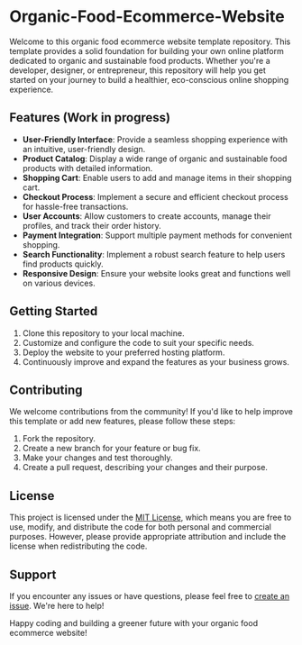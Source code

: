 # Organic-Food-Ecommerce-Website
Welcome to this organic food ecommerce website template repository. This template provides a solid foundation for building your own online platform dedicated to organic and sustainable food products. Whether you're a developer, designer, or entrepreneur, this repository will help you get started on your journey to build a healthier, eco-conscious online shopping experience.

## Features (Work in progress)

- **User-Friendly Interface**: Provide a seamless shopping experience with an intuitive, user-friendly design.
- **Product Catalog**: Display a wide range of organic and sustainable food products with detailed information.
- **Shopping Cart**: Enable users to add and manage items in their shopping cart.
- **Checkout Process**: Implement a secure and efficient checkout process for hassle-free transactions.
- **User Accounts**: Allow customers to create accounts, manage their profiles, and track their order history.
- **Payment Integration**: Support multiple payment methods for convenient shopping.
- **Search Functionality**: Implement a robust search feature to help users find products quickly.
- **Responsive Design**: Ensure your website looks great and functions well on various devices.

## Getting Started

1. Clone this repository to your local machine.
2. Customize and configure the code to suit your specific needs.
3. Deploy the website to your preferred hosting platform.
4. Continuously improve and expand the features as your business grows.

## Contributing

We welcome contributions from the community! If you'd like to help improve this template or add new features, please follow these steps:

1. Fork the repository.
2. Create a new branch for your feature or bug fix.
3. Make your changes and test thoroughly.
4. Create a pull request, describing your changes and their purpose.

## License

This project is licensed under the [MIT License](LICENSE), which means you are free to use, modify, and distribute the code for both personal and commercial purposes. However, please provide appropriate attribution and include the license when redistributing the code.

## Support

If you encounter any issues or have questions, please feel free to [create an issue](https://github.com/rafboah/organic-food-ecommerce/issues). We're here to help!

Happy coding and building a greener future with your organic food ecommerce website!
